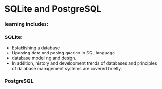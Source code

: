 
# SQLite and PostgreSQL


### learning includes: 
### SQLite: 
- Establishing a database
- Updating data and posing queries in SQL language
- database modelling and design. 
- In addition, history and development trends of databases and principles of database management systems are covered briefly.

### PostgreSQL
